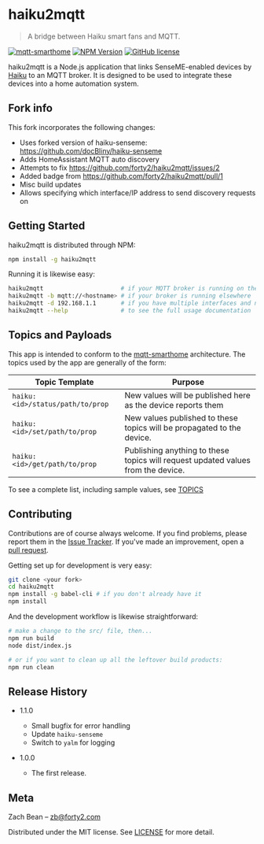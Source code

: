 # haiku2mqtt
> A bridge between Haiku smart fans and MQTT.

[![mqtt-smarthome](https://img.shields.io/badge/mqtt-smarthome-blue.svg)](https://github.com/mqtt-smarthome/mqtt-smarthome)
[![NPM Version][npm-image]][npm-url]
[![GitHub license](https://img.shields.io/badge/license-MIT-blue.svg)](LICENSE.md)

haiku2mqtt is a Node.js application that links SenseME-enabled devices by [Haiku](http://www.haikuhome.com/) to an MQTT broker. It is designed to be used to integrate these devices into a home automation system.

## Fork info
This fork incorporates the following changes:
* Uses forked version of haiku-senseme: https://github.com/docBliny/haiku-senseme
* Adds HomeAssistant MQTT auto discovery
* Attempts to fix https://github.com/forty2/haiku2mqtt/issues/2
* Added badge from https://github.com/forty2/haiku2mqtt/pull/1
* Misc build updates
* Allows specifying which interface/IP address to send discovery requests on

## Getting Started

haiku2mqtt is distributed through NPM:

```sh
npm install -g haiku2mqtt
```

Running it is likewise easy:

```sh
haiku2mqtt                      # if your MQTT broker is running on the same system
haiku2mqtt -b mqtt://<hostname> # if your broker is running elsewhere
haiku2mqtt -d 192.168.1.1       # if you have multiple interfaces and need to discover on a specific one
haiku2mqtt --help               # to see the full usage documentation
```

## Topics and Payloads

This app is intended to conform to the [mqtt-smarthome](http://www.github.com/mqtt-smarthome/mqtt-smarthome/) architecture.  The topics used by the app are generally of the form:

| Topic Template                   | Purpose                                                                          |
|----------------------------------|----------------------------------------------------------------------------------|
| `haiku:<id>/status/path/to/prop` | New values will be published here as the device reports them                     |
| `haiku:<id>/set/path/to/prop`    | New values published to these topics will be propagated to the device.           |
| `haiku:<id>/get/path/to/prop`    | Publishing anything to these topics will request updated values from the device. |

To see a complete list, including sample values, see [TOPICS](TOPICS.md)

## Contributing

Contributions are of course always welcome.  If you find problems, please report them in the [Issue Tracker](http://www.github.com/forty2/haiku2mqtt/issues/).  If you've made an improvement, open a [pull request](http://www.github.com/forty2/haiku2mqtt/pulls).

Getting set up for development is very easy:
```sh
git clone <your fork>
cd haiku2mqtt
npm install -g babel-cli # if you don't already have it
npm install
```

And the development workflow is likewise straightforward:
```sh
# make a change to the src/ file, then...
npm run build
node dist/index.js

# or if you want to clean up all the leftover build products:
npm run clean
```

## Release History
* 1.1.0
    * Small bugfix for error handling
    * Update `haiku-senseme`
    * Switch to `yalm` for logging

* 1.0.0
    * The first release.

## Meta

Zach Bean – zb@forty2.com

Distributed under the MIT license. See [LICENSE](LICENSE.md) for more detail.

[npm-image]: https://img.shields.io/npm/v/haiku2mqtt.svg?style=flat
[npm-url]: https://npmjs.org/package/haiku2mqtt
